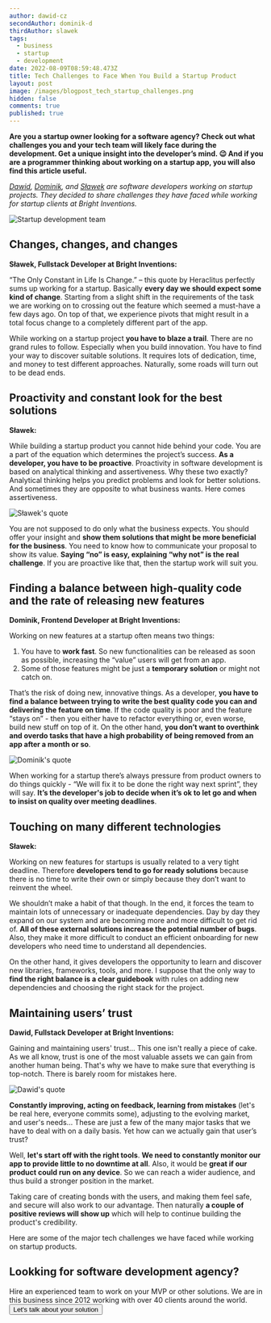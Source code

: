 ```yaml
---
author: dawid-cz
secondAuthor: dominik-d
thirdAuthor: slawek
tags:
  - business
  - startup
  - development
date: 2022-08-09T08:59:48.473Z
title: Tech Challenges to Face When You Build a Startup Product
layout: post
image: /images/blogpost_tech_startup_challenges.png
hidden: false
comments: true
published: true
---
```

**Are you a startup owner looking for a software agency? Check out what challenges you and your tech team will likely face during the development. Get a unique insight into the developer’s mind. 😉 And if you are a programmer thinking about working on a startup app, you will also find this article useful.**

*[Dawid](/about-us/dawid-cz/), [Dominik](/about-us/dominik-d/), and [Sławek](/about-us/slawek/) are software developers working on startup projects. They decided to share challenges they have faced while working for startup clients at Bright Inventions.*

![Startup development team](/images/startup_developers.png)

## Changes, changes, and changes

**Sławek, Fullstack Developer at Bright Inventions:**

“The Only Constant in Life Is Change.” – this quote by Heraclitus perfectly sums up working for a startup. Basically **every day we should expect some kind of change**. Starting from a slight shift in the requirements of the task we are working on to crossing out the feature which seemed a must-have a few days ago. On top of that, we experience pivots that might result in a total focus change to a completely different part of the app.

While working on a startup project **you have to blaze a trail**. There are no grand rules to follow. Especially when you build innovation. You have to find your way to discover suitable solutions. It requires lots of dedication, time, and money to test different approaches. Naturally, some roads will turn out to be dead ends. 

## Proactivity and constant look for the best solutions

**Sławek:**

While building a startup product you cannot hide behind your code. You are a part of the equation which determines the project’s success. **As a developer, you have to be proactive**. Proactivity in software development is based on analytical thinking and assertiveness. Why these two exactly? Analytical thinking helps you predict problems and look for better solutions. And sometimes they are opposite to what business wants. Here comes assertiveness. 

![Sławek's quote](/images/slawek_quote.png)

You are not supposed to do only what the business expects. You should offer your insight and **show them solutions that might be more beneficial for the business**. You need to know how to communicate your proposal to show its value. **Saying “no” is easy, explaining “why not” is the real challenge**. If you are proactive like that, then the startup work will suit you.

## Finding a balance between high-quality code and the rate of releasing new features

**Dominik, Frontend Developer at Bright Inventions:**

Working on new features at a startup often means two things: 

1. You have to **work fast**. So new functionalities can be released as soon as possible, increasing the “value” users will get from an app. 
2. Some of those features might be just a **temporary solution** or might not catch on. 

That’s the risk of doing new, innovative things. As a developer, **you have to find a balance between trying to write the best quality code you can and delivering the feature on time**. If the code quality is poor and the feature “stays on” - then you either have to refactor everything or, even worse, build new stuff on top of it. On the other hand, **you don’t want to overthink and overdo tasks that have a high probability of being removed from an app after a month or so**.

![Dominik's quote](/images/dominik_quote.png)

When working for a startup there’s always pressure from product owners to do things quickly - “We will fix it to be done the right way next sprint”, they will say. **It’s the developer's job to decide when it’s ok to let go and when to insist on quality over meeting deadlines**.

## Touching on many different technologies

**Sławek:**

Working on new features for startups is usually related to a very tight deadline. Therefore **developers tend to go for ready solutions** because there is no time to write their own or simply because they don’t want to reinvent the wheel.

We shouldn’t make a habit of that though. In the end, it forces the team to maintain lots of unnecessary or inadequate dependencies. Day by day they expand on our system and are becoming more and more difficult to get rid of. **All of these external solutions increase the potential number of bugs**. Also, they make it more difficult to conduct an efficient onboarding for new developers who need time to understand all dependencies.

On the other hand, it gives developers the opportunity to learn and discover new libraries, frameworks, tools, and more. I suppose that the only way to **find the right balance is a clear guidebook** with rules on adding new dependencies and choosing the right stack for the project.

## Maintaining users’ trust

**Dawid, Fullstack Developer at Bright Inventions:**

Gaining and maintaining users' trust… This one isn't really a piece of cake. As we all know, trust is one of the most valuable assets we can gain from another human being. That's why we have to make sure that everything is top-notch. There is barely room for mistakes here.

![Dawid's quote](/images/dawid_quote.png)

**Constantly improving, acting on feedback, learning from mistakes** (let's be real here, everyone commits some), adjusting to the evolving market, and user's needs… These are just a few of the many major tasks that we have to deal with on a daily basis. Yet how can we actually gain that user’s trust?

Well, **let's start off with the right tools**. **We need to constantly monitor our app to provide little to no downtime at all**. Also, it would be **great if our product could run on any device**. So we can reach a wider audience, and thus build a stronger position in the market. 

Taking care of creating bonds with the users, and making them feel safe, and secure will also work to our advantage. Then naturally **a couple of positive reviews will show up** which will help to continue building the product's credibility.

Here are some of the major tech challenges we have faced while working on startup products. 

<div class='block-button'><h2>Lookking for software development agency?</h2><div>Hire an experienced team to work on your MVP or other solutions. We are in this business since 2012 working with over 40 clients around the world. </div><a href="/start-project"><button>Let's talk about your solution</button></a></div>